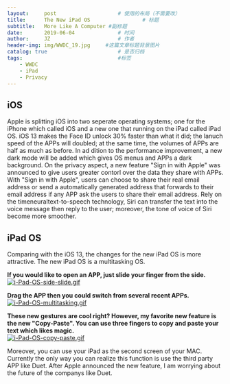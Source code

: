 ```yaml
---
layout:     post   				    # 使用的布局（不需要改）
title:      The New iPad OS 				# 标题
subtitle:   More Like A Computer #副标题
date:       2019-06-04 				# 时间
author:     JZ 						# 作者
header-img: img/WWDC_19.jpg 	#这篇文章标题背景图片
catalog: true 						# 是否归档
tags:								#标签
    - WWDC
    - iPad
    - Privacy
---
```


## iOS

Apple is splitting iOS into two seperate operating systems; one for the iPhone which called iOS and a new one that running on the iPad called iPad OS. iOS 13 makes the Face ID unlock 30% faster than what it did; the lanuch speed of the APPs will doubled; at the same time, the volumes of APPs are half as much as before. In ad dition to the performance improvement, a new dark mode will be added which gives OS menus and APPs a dark background. On the privacy aspect, a new feature "Sign in with Apple" was announced to give users greater contorl over the data they share with APPs. With "Sign in with Apple", users can choose to share their real email address or send a automatically generated address that forwards to their email address if any APP ask the users to share their email address. Rely on the timeneuraltext-to-speech technology, Siri can transfer the text into the voice message then reply to the user; moreover, the tone of voice of Siri become more smoother.

## iPad OS

Comparing with the iOS 13, the changes for the new iPad OS is more attractive. The new iPad OS is a multitasking OS.  

**If you would like to open an APP, just slide your finger from the side.**  
[![i-Pad-OS-side-slide.gif](https://i.postimg.cc/139XdTN8/i-Pad-OS-side-slide.gif)](https://postimg.cc/xc49J65Q)  

**Drag the APP then you could switch from several recent APPs.**
[![i-Pad-OS-multitasking.gif](https://i.postimg.cc/hP4qRqpR/i-Pad-OS-multitasking.gif)](https://postimg.cc/gr773QCg)  

**These new gestures are cool right? However, my favorite new feature is the new "Copy-Paste". You can use three fingers to copy and paste your text which likes magic.**  
[![i-Pad-OS-copy-paste.gif](https://i.postimg.cc/TY2B4McL/i-Pad-OS-copy-paste.gif)](https://postimg.cc/Lh7yJWw2)

Moreover, you can use your iPad as the second screen of your MAC. Currently the only way you can realize this function is use the third party APP like Duet. After Apple announced the new feature, I am worrying about the future of the companys like Duet.

